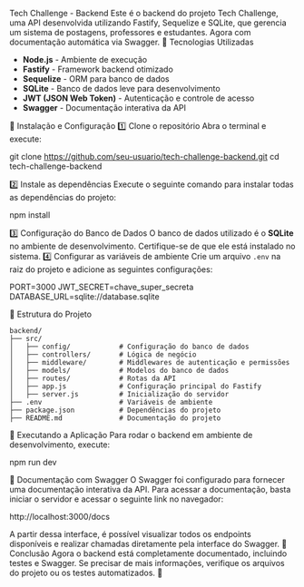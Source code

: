 Tech Challenge - Backend
Este é o backend do projeto Tech Challenge, uma API desenvolvida utilizando Fastify, Sequelize e SQLite, que gerencia um sistema de postagens, professores e estudantes. Agora com documentação automática via Swagger.
📌 Tecnologias Utilizadas

- **Node.js** - Ambiente de execução
- **Fastify** - Framework backend otimizado
- **Sequelize** - ORM para banco de dados
- **SQLite** - Banco de dados leve para desenvolvimento
- **JWT (JSON Web Token)** - Autenticação e controle de acesso
- **Swagger** - Documentação interativa da API

🔧 Instalação e Configuração
1️⃣ Clone o repositório
Abra o terminal e execute:

git clone https://github.com/seu-usuario/tech-challenge-backend.git
cd tech-challenge-backend

2️⃣ Instale as dependências
Execute o seguinte comando para instalar todas as dependências do projeto:

npm install

3️⃣ Configuração do Banco de Dados
O banco de dados utilizado é o **SQLite** no ambiente de desenvolvimento. Certifique-se de que ele está instalado no sistema.
4️⃣ Configurar as variáveis de ambiente
Crie um arquivo `.env` na raiz do projeto e adicione as seguintes configurações:

PORT=3000
JWT_SECRET=chave_super_secreta
DATABASE_URL=sqlite://database.sqlite

📂 Estrutura do Projeto

```
backend/
├── src/
│   ├── config/            # Configuração do banco de dados
│   ├── controllers/       # Lógica de negócio
│   ├── middleware/        # Middlewares de autenticação e permissões
│   ├── models/            # Modelos do banco de dados
│   ├── routes/            # Rotas da API
│   ├── app.js             # Configuração principal do Fastify
│   ├── server.js          # Inicialização do servidor
├── .env                   # Variáveis de ambiente
├── package.json           # Dependências do projeto
├── README.md              # Documentação do projeto
```

🚀 Executando a Aplicação
Para rodar o backend em ambiente de desenvolvimento, execute:

npm run dev

📜 Documentação com Swagger
O Swagger foi configurado para fornecer uma documentação interativa da API.
Para acessar a documentação, basta iniciar o servidor e acessar o seguinte link no navegador:

http://localhost:3000/docs

A partir dessa interface, é possível visualizar todos os endpoints disponíveis e realizar chamadas diretamente pela interface do Swagger.
📌 Conclusão
Agora o backend está completamente documentado, incluindo testes e Swagger. Se precisar de mais informações, verifique os arquivos do projeto ou os testes automatizados. 🚀

